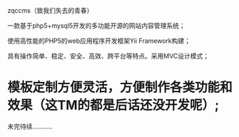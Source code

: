 
zqccms（致我们失去的青春）

一款基于php5+mysql5开发的多功能开源的网站内容管理系统；

使用高性能的PHP5的web应用程序开发框架Yii Framework构建；

具有操作简单、稳定、安全、高效、跨平台等特点。采用MVC设计模式；

模板定制方便灵活，方便制作各类功能和效果（这TM的都是后话还没开发呢）;
===========================================================================================================

未完待续...........

